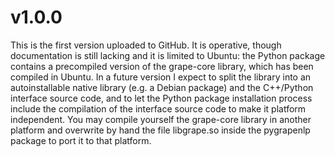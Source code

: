 # v1.0.0

This is the first version uploaded to GitHub. It is operative, though documentation is still lacking and it is limited to Ubuntu: the Python package contains a precompiled version of the grape-core library, which has been compiled in Ubuntu. In a future version I expect to split the library into an autoinstallable native library (e.g. a Debian package) and the C++/Python interface source code, and to let the Python package installation process include the compilation of the interface source code to make it platform independent. You may compile yourself the grape-core library in another platform and overwrite by hand the file libgrape.so inside the pygrapenlp package to port it to that platform.
